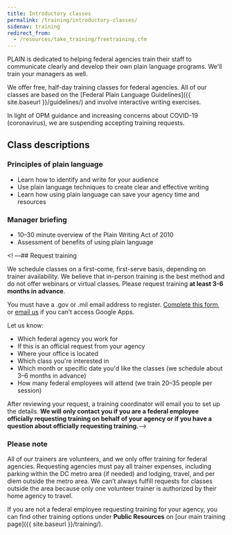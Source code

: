 ```yaml
---
title: Introductory classes
permalink: /training/introductory-classes/
sidenav: training
redirect_from:
  - /resources/take_training/freetraining.cfm
---
```


PLAIN is dedicated to helping federal agencies train their staff to communicate clearly and develop their own plain language programs. We'll train your managers as well.

We offer free, half-day training classes for federal agencies. All of our classes are based on the [Federal Plain Language Guidelines]({{ site.baseurl }}/guidelines/) and involve interactive writing exercises.

In light of OPM guidance and increasing concerns about COVID-19 (coronavirus), we are suspending accepting training requests.

## Class descriptions

### Principles of plain language

- Learn how to identify and write for your audience
- Use plain language techniques to create clear and effective writing
- Learn how using plain language can save your agency time and resources

### Manager briefing

- 10–30 minute overview of the Plain Writing Act of 2010
- Assessment of benefits of using plain language

<! ––## Request training

We schedule classes on a first-come, first-serve basis, depending on trainer availability. We believe that in-person training is the best method and do not offer webinars or virtual classes. Please request training **at least 3-6 months in advance**.

You must have a .gov or .mil email address to register. [Complete this form](https://goo.gl/forms/fRsKV5i9bwvOTeE73), or [email us](mailto:training@plainlanguage.gov) if you can’t access Google Apps.

Let us know:

- Which federal agency you work for
- If this is an official request from your agency
- Where your office is located
- Which class you're interested in
- Which month or specific date you'd like the classes (we schedule about 3–6 months in advance)
- How many federal employees will attend (we train 20–35 people per session)

After reviewing your request, a training coordinator will email you to set up the details. **We will only contact you if you are a federal employee officially requesting training on behalf of your agency or if you have a question about officially requesting training.**––>

### Please note

All of our trainers are volunteers, and we only offer training for federal agencies. Requesting agencies must pay all trainer expenses, including parking within the DC metro area (if needed) and lodging, travel, and per diem outside the metro area. We can’t always fulfill requests for classes outside the area because only one volunteer trainer is authorized by their home agency to travel.

If you are not a federal employee requesting training for your agency, you can find other training options under **Public Resources** on [our main training page]({{ site.baseurl }}/training/).
